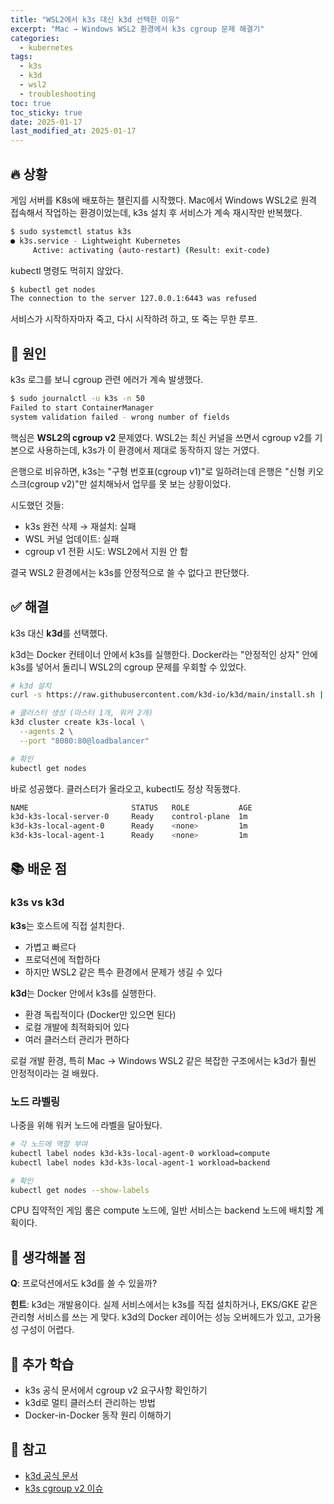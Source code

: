 ```yaml
---
title: "WSL2에서 k3s 대신 k3d 선택한 이유"
excerpt: "Mac → Windows WSL2 환경에서 k3s cgroup 문제 해결기"
categories:
  - kubernetes
tags:
  - k3s
  - k3d
  - wsl2
  - troubleshooting
toc: true
toc_sticky: true
date: 2025-01-17
last_modified_at: 2025-01-17
---
```


## 🔥 상황

게임 서버를 K8s에 배포하는 챌린지를 시작했다. Mac에서 Windows WSL2로 원격 접속해서 작업하는 환경이었는데, k3s 설치 후 서비스가 계속 재시작만 반복했다.

```bash
$ sudo systemctl status k3s
● k3s.service - Lightweight Kubernetes
     Active: activating (auto-restart) (Result: exit-code)
```

kubectl 명령도 먹히지 않았다.

```bash
$ kubectl get nodes
The connection to the server 127.0.0.1:6443 was refused
```

서비스가 시작하자마자 죽고, 다시 시작하려 하고, 또 죽는 무한 루프.

## 🤔 원인

k3s 로그를 보니 cgroup 관련 에러가 계속 발생했다.

```bash
$ sudo journalctl -u k3s -n 50
Failed to start ContainerManager
system validation failed - wrong number of fields
```

핵심은 **WSL2의 cgroup v2** 문제였다. WSL2는 최신 커널을 쓰면서 cgroup v2를 기본으로 사용하는데, k3s가 이 환경에서 제대로 동작하지 않는 거였다.

은행으로 비유하면, k3s는 "구형 번호표(cgroup v1)"로 일하려는데 은행은 "신형 키오스크(cgroup v2)"만 설치해놔서 업무를 못 보는 상황이었다.

시도했던 것들:
- k3s 완전 삭제 → 재설치: 실패
- WSL 커널 업데이트: 실패  
- cgroup v1 전환 시도: WSL2에서 지원 안 함

결국 WSL2 환경에서는 k3s를 안정적으로 쓸 수 없다고 판단했다.

## ✅ 해결

k3s 대신 **k3d**를 선택했다.

k3d는 Docker 컨테이너 안에서 k3s를 실행한다. Docker라는 "안정적인 상자" 안에 k3s를 넣어서 돌리니 WSL2의 cgroup 문제를 우회할 수 있었다.

```bash
# k3d 설치
curl -s https://raw.githubusercontent.com/k3d-io/k3d/main/install.sh | bash

# 클러스터 생성 (마스터 1개, 워커 2개)
k3d cluster create k3s-local \
  --agents 2 \
  --port "8080:80@loadbalancer"

# 확인
kubectl get nodes
```

바로 성공했다. 클러스터가 올라오고, kubectl도 정상 작동했다.

```bash
NAME                       STATUS   ROLE           AGE
k3d-k3s-local-server-0     Ready    control-plane  1m
k3d-k3s-local-agent-0      Ready    <none>         1m
k3d-k3s-local-agent-1      Ready    <none>         1m
```

## 📚 배운 점

### k3s vs k3d

**k3s**는 호스트에 직접 설치한다.
- 가볍고 빠르다
- 프로덕션에 적합하다
- 하지만 WSL2 같은 특수 환경에서 문제가 생길 수 있다

**k3d**는 Docker 안에서 k3s를 실행한다.
- 환경 독립적이다 (Docker만 있으면 된다)
- 로컬 개발에 최적화되어 있다
- 여러 클러스터 관리가 편하다

로컬 개발 환경, 특히 Mac → Windows WSL2 같은 복잡한 구조에서는 k3d가 훨씬 안정적이라는 걸 배웠다.

### 노드 라벨링

나중을 위해 워커 노드에 라벨을 달아뒀다.

```bash
# 각 노드에 역할 부여
kubectl label nodes k3d-k3s-local-agent-0 workload=compute
kubectl label nodes k3d-k3s-local-agent-1 workload=backend

# 확인
kubectl get nodes --show-labels
```

CPU 집약적인 게임 룸은 compute 노드에, 일반 서비스는 backend 노드에 배치할 계획이다.

## 💭 생각해볼 점

**Q**: 프로덕션에서도 k3d를 쓸 수 있을까?

**힌트**: k3d는 개발용이다. 실제 서비스에서는 k3s를 직접 설치하거나, EKS/GKE 같은 관리형 서비스를 쓰는 게 맞다. k3d의 Docker 레이어는 성능 오버헤드가 있고, 고가용성 구성이 어렵다.

## 🎯 추가 학습

- k3s 공식 문서에서 cgroup v2 요구사항 확인하기
- k3d로 멀티 클러스터 관리하는 방법
- Docker-in-Docker 동작 원리 이해하기

## 🔗 참고

- [k3d 공식 문서](https://k3d.io/)
- [k3s cgroup v2 이슈](https://github.com/k3s-io/k3s/issues)
